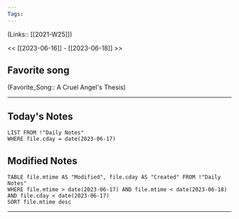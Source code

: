 ```yaml
---
Tags:
---
```

(Links:: [[2021-W25]])

<< [[2023-06-16]] - [[2023-06-18]] >>
## Favorite song
(Favorite_Song:: A Cruel Angel's Thesis)

___
## Today's Notes
```dataview
LIST FROM !"Daily Notes"
WHERE file.cday = date(2023-06-17)
```
## Modified Notes
```dataview
TABLE file.mtime AS "Modified", file.cday AS "Created" FROM !"Daily Notes" 
WHERE file.mtime > date(2023-06-17) AND file.mtime < date(2023-06-18) AND file.cday < date(2023-06-17)
SORT file.mtime desc
```
___
